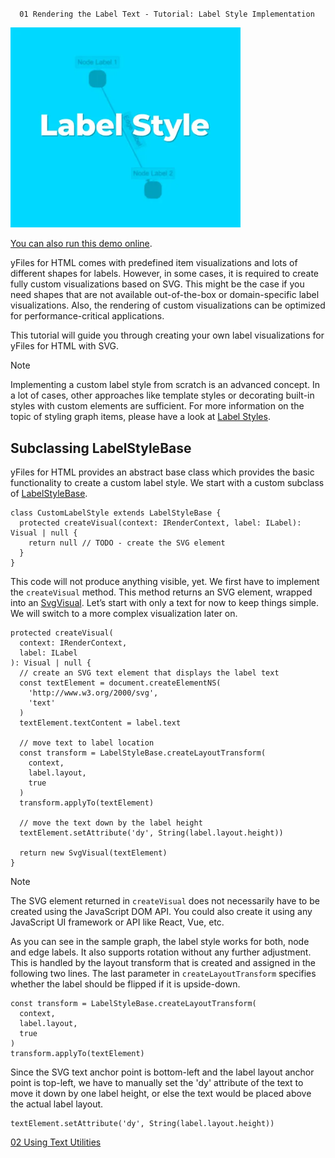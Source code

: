 <!--
 //////////////////////////////////////////////////////////////////////////////
 // @license
 // This file is part of yFiles for HTML.
 // Use is subject to license terms.
 //
 // Copyright (c) by yWorks GmbH, Vor dem Kreuzberg 28,
 // 72070 Tuebingen, Germany. All rights reserved.
 //
 //////////////////////////////////////////////////////////////////////////////
-->
#

      01 Rendering the Label Text - Tutorial: Label Style Implementation

<img src="../../../doc/demo-thumbnails/tutorial-style-implementation-label.webp" alt="demo-thumbnail" height="320"/>

[You can also run this demo online](https://www.yworks.com/demos/tutorial-style-implementation-label/01-render-label-text/).

yFiles for HTML comes with predefined item visualizations and lots of different shapes for labels. However, in some cases, it is required to create fully custom visualizations based on SVG. This might be the case if you need shapes that are not available out-of-the-box or domain-specific label visualizations. Also, the rendering of custom visualizations can be optimized for performance-critical applications.

This tutorial will guide you through creating your own label visualizations for yFiles for HTML with SVG.

Note

Implementing a custom label style from scratch is an advanced concept. In a lot of cases, other approaches like template styles or decorating built-in styles with custom elements are sufficient. For more information on the topic of styling graph items, please have a look at [Label Styles](https://docs.yworks.com/yfileshtml/#/dguide/styles-label_styles).

## Subclassing LabelStyleBase

yFiles for HTML provides an abstract base class which provides the basic functionality to create a custom label style. We start with a custom subclass of [LabelStyleBase](https://docs.yworks.com/yfileshtml/#/api/LabelStyleBase).

```
class CustomLabelStyle extends LabelStyleBase {
  protected createVisual(context: IRenderContext, label: ILabel): Visual | null {
    return null // TODO - create the SVG element
  }
}
```

This code will not produce anything visible, yet. We first have to implement the `createVisual` method. This method returns an SVG element, wrapped into an [SvgVisual](https://docs.yworks.com/yfileshtml/#/api/SvgVisual). Let’s start with only a text for now to keep things simple. We will switch to a more complex visualization later on.

```
protected createVisual(
  context: IRenderContext,
  label: ILabel
): Visual | null {
  // create an SVG text element that displays the label text
  const textElement = document.createElementNS(
    'http://www.w3.org/2000/svg',
    'text'
  )
  textElement.textContent = label.text

  // move text to label location
  const transform = LabelStyleBase.createLayoutTransform(
    context,
    label.layout,
    true
  )
  transform.applyTo(textElement)

  // move the text down by the label height
  textElement.setAttribute('dy', String(label.layout.height))

  return new SvgVisual(textElement)
}
```

Note

The SVG element returned in `createVisual` does not necessarily have to be created using the JavaScript DOM API. You could also create it using any JavaScript UI framework or API like React, Vue, etc.

As you can see in the sample graph, the label style works for both, node and edge labels. It also supports rotation without any further adjustment. This is handled by the layout transform that is created and assigned in the following two lines. The last parameter in `createLayoutTransform` specifies whether the label should be flipped if it is upside-down.

```
const transform = LabelStyleBase.createLayoutTransform(
  context,
  label.layout,
  true
)
transform.applyTo(textElement)
```

Since the SVG text anchor point is bottom-left and the label layout anchor point is top-left, we have to manually set the 'dy' attribute of the text to move it down by one label height, or else the text would be placed above the actual label layout.

```
textElement.setAttribute('dy', String(label.layout.height))
```

[02 Using Text Utilities](../../tutorial-style-implementation-label/02-using-text-utilities/)
